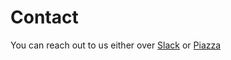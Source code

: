 # Contact

You can reach out to us either over [Slack](uctech.slack.com) or [Piazza](https://piazza.com/class/ksqmnrrhvcl11f)
